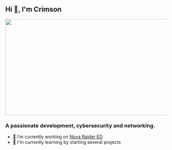 ## Hi 👋, I'm Crimson

<img src="https://media.giphy.com/media/dWesBcTLavkZuG35MI/giphy.gif" width="600" height="300"/>

### A passionate development, cybersecurity and networking.

- 🔭 I’m currently working on [Nova Raider ED](https://discord.gg/8SyYVjGtzT)
- 🌱 I'm currently learning by starting several projects

